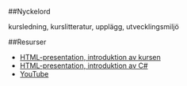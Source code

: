 ##Nyckelord

kursledning, kurslitteratur, upplägg, utvecklingsmiljö

##Resurser
- [HTML-presentation, introduktion av kursen](https://rawgit.com/1dv024/kursinnehall/master/forelasningar/00/index.html#)
- [HTML-presentation, introduktion av C#](https://rawgit.com/1dv024/kursinnehall/master/forelasningar/00/intro-csharp.html#)
- [YouTube](https://www.youtube.com/watch?v=byVkobYWL40)
